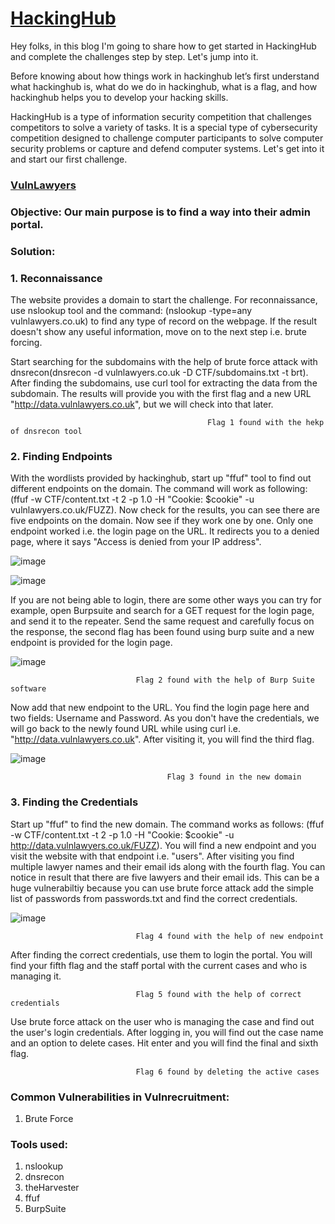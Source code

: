         
# **[HackingHub](https://app.hackinghub.io/)**



Hey folks, in this blog I'm going to share how to get started in HackingHub and complete the challenges step by step. Let's jump into it.

Before knowing about how things work in hackinghub let’s first understand what hackinghub is, what do we do in hackinghub, what is a flag, and how hackinghub helps you to develop your hacking skills.

HackingHub is a type of information security competition that challenges competitors to solve a variety of tasks. It is a special type of cybersecurity competition designed to challenge computer participants to solve computer security problems or capture and defend computer systems. Let's get into it and start our first challenge.


### **[VulnLawyers](https://app.hackinghub.io/vuln-lawyers)**
    
   
### **Objective:** Our main purpose is to find a way into their admin portal. 

### **Solution:**

### **1. Reconnaissance**
   
The website provides a domain to start the challenge. For reconnaissance, use nslookup tool and the command: (nslookup -type=any vulnlawyers.co.uk)  to find any type of record on the webpage. If the result doesn't show any useful information, move on to the next step i.e. brute forcing. 

Start searching for the subdomains with the help of brute force attack with dnsrecon(dnsrecon -d vulnlawyers.co.uk -D CTF/subdomains.txt -t brt). After finding the subdomains, use curl tool for extracting the data from the subdomain. 
The results will provide you with the first flag and a new URL "http://data.vulnlawyers.co.uk", but we will check into that later.  


                                                Flag 1 found with the hekp of dnsrecon tool
   

### **2. Finding Endpoints**

With the wordlists provided by hackinghub, start up "ffuf" tool to find out different endpoints on the domain. The command will work as following: (ffuf -w CTF/content.txt -t 2 -p 1.0 -H "Cookie: $cookie" -u vulnlawyers.co.uk/FUZZ).  Now check for the results, you can see there are five endpoints on the domain. Now see if they work one by one. Only one endpoint worked i.e. the login page on the URL. It redirects you to a denied page, where it says "Access is denied from your IP address".
  
  
![image](https://github.com/ocoretech/Sahil-workbook/assets/67775716/b88c36d3-7c3d-40e0-81f5-bdd0a5bf11e3)


![image](https://github.com/ocoretech/Sahil-workbook/assets/67775716/aff7639e-8669-4ced-b0cb-ed1ae8b987fb)


If you are not being able to login, there are some other ways you can try for example, open Burpsuite and search for a GET request for the login page, and send it to the repeater. Send the same request and carefully focus on the response, the second flag has been found using burp suite and a new endpoint is provided for the login page.   
     

![image](https://github.com/ocoretech/Sahil-workbook/assets/67775716/08ec4318-5579-4d05-8cbc-d9fb649af036)


                                Flag 2 found with the help of Burp Suite software


Now add that new endpoint to the URL. You find the login page here and two fields: Username and Password. As you don't have the credentials, we will go back to the newly found URL while using curl i.e. "http://data.vulnlawyers.co.uk". After visiting it, you will find the third flag.

![image](https://github.com/ocoretech/CTF-workbook/assets/67775716/fa1d57be-13b9-471d-aaec-c38a1c8f7b53)

                                       Flag 3 found in the new domain



### **3. Finding the Credentials**

Start up "ffuf" to find the new domain. The command works as follows: (ffuf -w CTF/content.txt -t 2 -p 1.0 -H "Cookie: $cookie" -u http://data.vulnlawyers.co.uk/FUZZ). You will find a new endpoint and you visit the website with that endpoint i.e. "users". After visiting you find multiple lawyer names and their email ids along with the fourth flag. You can notice in result that there are five lawyers and their email ids. 
This can be a huge vulnerabiltiy because you can use brute force attack add the simple list of passwords from passwords.txt and find the correct credentials.


![image](https://github.com/ocoretech/CTF-workbook/assets/67775716/c7f9e127-8c82-4dde-89c1-863fc1c27f80)


                                Flag 4 found with the help of new endpoint


After finding the correct credentials, use them to login the portal. You will find your fifth flag and the staff portal with the current cases and who is managing it.

                                Flag 5 found with the help of correct credentials

Use brute force attack on the user who is managing the case and find out the user's login credentials. After logging in, you will find out the case name and an option to delete cases. Hit enter and you will find the final and sixth flag.

                                Flag 6 found by deleting the active cases



### **Common Vulnerabilities in Vulnrecruitment:**
1. Brute Force



### **Tools used:**
1. nslookup
2. dnsrecon
3. theHarvester
4. ffuf
5. BurpSuite


